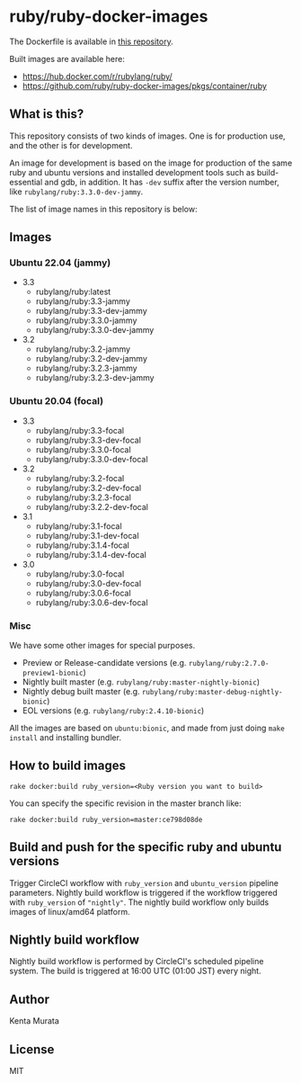 # ruby/ruby-docker-images

The Dockerfile is available in [this repository](https://github.com/ruby/ruby-docker-images/blob/master/Dockerfile).

Built images are available here:

* https://hub.docker.com/r/rubylang/ruby/
* https://github.com/ruby/ruby-docker-images/pkgs/container/ruby

## What is this?

This repository consists of two kinds of images. One is for production use, and the other is for development.

An image for development is based on the image for production of the same ruby and ubuntu versions and installed development tools such as build-essential and gdb, in addition. It has `-dev` suffix after the version number, like `rubylang/ruby:3.3.0-dev-jammy`.

The list of image names in this repository is below:

## Images

### Ubuntu 22.04 (jammy)

- 3.3
  - rubylang/ruby:latest
  - rubylang/ruby:3.3-jammy
  - rubylang/ruby:3.3-dev-jammy
  - rubylang/ruby:3.3.0-jammy
  - rubylang/ruby:3.3.0-dev-jammy
- 3.2
  - rubylang/ruby:3.2-jammy
  - rubylang/ruby:3.2-dev-jammy
  - rubylang/ruby:3.2.3-jammy
  - rubylang/ruby:3.2.3-dev-jammy

### Ubuntu 20.04 (focal)

- 3.3
  - rubylang/ruby:3.3-focal
  - rubylang/ruby:3.3-dev-focal
  - rubylang/ruby:3.3.0-focal
  - rubylang/ruby:3.3.0-dev-focal
- 3.2
  - rubylang/ruby:3.2-focal
  - rubylang/ruby:3.2-dev-focal
  - rubylang/ruby:3.2.3-focal
  - rubylang/ruby:3.2.2-dev-focal
- 3.1
  - rubylang/ruby:3.1-focal
  - rubylang/ruby:3.1-dev-focal
  - rubylang/ruby:3.1.4-focal
  - rubylang/ruby:3.1.4-dev-focal
- 3.0
  - rubylang/ruby:3.0-focal
  - rubylang/ruby:3.0-dev-focal
  - rubylang/ruby:3.0.6-focal
  - rubylang/ruby:3.0.6-dev-focal

### Misc

We have some other images for special purposes.

- Preview or Release-candidate versions (e.g. `rubylang/ruby:2.7.0-preview1-bionic`)
- Nightly built master (e.g. `rubylang/ruby:master-nightly-bionic`)
- Nightly debug built master (e.g. `rubylang/ruby:master-debug-nightly-bionic`)
- EOL versions (e.g. `rubylang/ruby:2.4.10-bionic`)

All the images are based on `ubuntu:bionic`, and made from just doing `make install` and installing bundler.

## How to build images

```
rake docker:build ruby_version=<Ruby version you want to build>
```

You can specify the specific revision in the master branch like:

```
rake docker:build ruby_version=master:ce798d08de
```

## Build and push for the specific ruby and ubuntu versions

Trigger CircleCI workflow with `ruby_version` and `ubuntu_version` pipeline parameters.
Nightly build workflow is triggered if the workflow triggered with `ruby_version` of `"nightly"`.
The nightly build workflow only builds images of linux/amd64 platform.

## Nightly build workflow

Nightly build workflow is performed by CircleCI's scheduled pipeline system.
The build is triggered at 16:00 UTC (01:00 JST) every night.

## Author

Kenta Murata

## License

MIT
